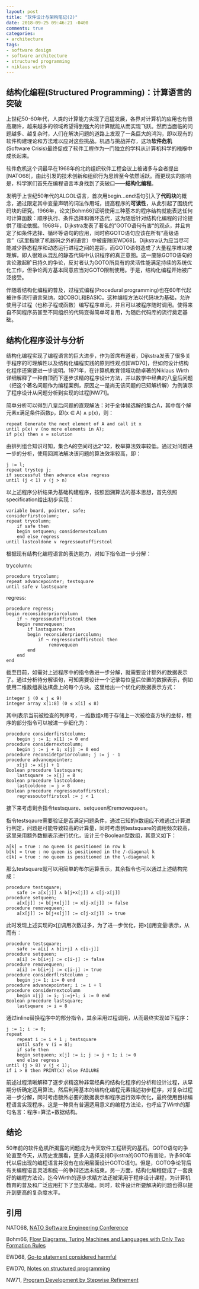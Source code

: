 ```yaml
---
layout: post
title: "软件设计与架构笔记(2)"
date: 2018-09-25 09:46:21 -0400
comments: true
categories:
- architecture
tags:
- software design
- software architecture
- structured programming
- niklaus wirth
---
```


## 结构化编程(Structured Programming)：计算语言的突破

上世纪50-60年代，人类的计算能力实现了迅猛发展，各界对计算机的应用也有很高期许，越来越多的领域希望得到强大的计算赋能从而实现飞跃。然而当面临的问题越多、越复杂时，人们在解决问题的道路上发现了一条巨大的鸿沟，即以现有的软件构建理论和方法难以应对这些挑战。机遇与挑战并存，这场**软件危机**(Software Crisis)最终促成了软件工程作为一门独立的学科从计算机科学的襁褓中成长起来。

软件危机这个词最早在1968年的北约组织软件工程会议上被诸多与会者提出[NATO68]，由此引发的技术创新和组织行为思辨至今依然活跃。而更现实的影响是，科学家们首先在编程语言本身找到了突破口——**结构化编程**。

发明于上世纪50年代的ALGOL语言，首次用begin...end语句引入了**代码块**的概念，通过限定其中变量声明的词法作用域，提高程序的**可读性**，从此引起了围绕代码块的研究。1966年，论文[Bohm66]证明使用三种基本的程序结构就能表达任何可计算函数：顺序执行、条件选择和循环迭代，这为随后针对结构化编程的讨论提供了理论依据。1968年，Dijkstra发表了著名的”GOTO语句有害“的观点，并且肯定了如条件选择、循环等语句的应用，同时称GOTO语句应该在所有“高级语言”（这里指除了机器码之外的语言）中被废除[EWD68]。Dijkstra认为应当尽可能减少静态程序和动态运行进程之间的差距，而GOTO语句造成了大量程序难以被理解，即人很难从混乱的静态代码中认识程序的真正意图。这一废除GOTO语句的言论激起旷日持久的争论，反对者认为GOTO所具有的灵活性能满足持续的系统优化工作，但争论两方基本同意应当对GOTO限制使用。于是，结构化编程开始被广泛接受。

伴随着结构化编程的普及，过程式编程(Procedural programming)也在60年代起被许多流行语言采纳，如COBOL和BASIC。这种编程方法以代码块为基础，允许使用子过程（也称子程或函数）编写程序单元，并且可以被程序随时调用。使得来自不同程序员甚至不同组织的代码变得简单可复用，为随后代码库的流行奠定基础。

## 结构化程序设计与分析

结构化编程实现了编程语言的巨大进步，作为首席布道者，Dijkstra发表了很多关于程序的可理解性以及结构化编程实践的原则性观点[EWD70]，但如何设计结构化程序还需要进一步说明。1971年，在计算机教育领域功勋卓著的Niklaus Wirth详细解释了一种自顶而下逐步求精的程序设计方法，并以数学中经典的八皇后问题（把这个著名问题作为编程案例，原因之一是尚无该问题的已知解析解）为例演示了程序设计从问题分析到实现的过程[NW71]。

简单分析可以得到八皇后问题的直观解法：对于全体候选解的集合A，其中每个解元素x满足条件函数p，即(x ∈ A) ∧ p(x)，则：
```
repeat Generate the next element of A and call it x
until p(x) ∨ (no more elements in A);
if p(x) then x = solution
```
由排列组合知识可知，集合A的空间可达2^32，枚举算法效率较低。通过对问题进一步的分析，使用回溯法解决该问题的算法效率较高，即：
```
j := l;
repeat trystep j;
if successful then advance else regress
until (j < 1) ∨ (j > n) 
```
以上述程序分析结果为基础构建程序，按照回溯算法的基本思想，首先依照specification给出初步实现：
```
variable board, pointer, safe;
considerfirstcolumn;
repeat trycolumn;
	if safe then
	begin setqueen; considernextcolumn
	end else regress
until lastcoldone ∨ regressoutoffirstcol
```
根据现有结构化编程语言的表达能力，对如下指令进一步分解：

trycolumn:
```
procedure trycolumn;
repeat advancepointer; testsquare
until safe ∨ lastsquare 
```

regress:
```
procedure regress;
begin reconsiderpriorcolumn
	if ¬ regressoutoffirstcol then
	begin removequeen;
		if lastsquare then
		begin reconsiderpriorcolumn;
			if ¬ regressoutoffirstcol then
				removequeen
		end
	end
end
```
截至目前，如需对上述程序中的指令做进一步分解，就需要设计额外的数据表示了。通过分析待分解语句，可知需要设计一个记录每位皇后位置的数据表示，例如使用二维数组表达棋盘上的每个方块。这里给出一个优化的数据表示方式：
```
integer j (0 ≤ j ≤ 9)
integer array x[1:8] (0 ≤ x[i] ≤ 8) 
```
其中j表示当前被检查的列序号，一维数组x用于存储上一次被检查方块的坐标，程序的部分指令可以被进一步细化为：
```
procedure considerfirstcolumn;
	begin j := 1; x[1] := 0 end
procedure considernextcolumn;
	begin j := j + 1; x[j] := 0 end
procedure reconsidetpriorcolumn; j := j - 1
procedure advancepointer;
	x[j] := x[j] + 1
Boolean procedure lastsquare;
	lastsquare := x[j] = 8
Boolean procedure lastcoldone;
	lastcoldone := j > 8
Boolean procedure regressoutoffirstcol;
	regressoutoffirstcol := j < 1 
```
接下来考虑剩余指令testsquare、setqueen和removequeen。

指令testsqaure需要验证是否满足问题条件，通过已知的x数组应不难通过计算进行判定，问题是可能导致较高的计算量，同时考虑到testsquare的调用频次较高，这里采用额外数据表示进行优化，设计三个Boolean型数组，其意义如下：
```
a[k] = true : no queen is positioned in row k
b[k] = true : no queen is positioned in the /-diagonal k
c[k] = true : no queen is positioned in the \-diagonal k 
```
那么testsquare就可以用简单的布尔运算表示，其余指令也可以通过上述结构完成：
```
procedure testsquare;
	safe := a[x[j]] ∧ b[j+x[j]] ∧ c[j-x[j]]
procedure setqueen;
	a[x[j]] := b[j+x[j]] := x[j-x[j]] := false
procedure removequeen;
	a[x[j]] := b[j+x[j]] := c[j-x[j]] := true 
```
此时发现上述实现的x[j]调用次数过多，为了进一步优化，把x[j]用变量i表示，从而有：
```
procedure testsquare;
	safe := a[i] ∧ b[i+j] ∧ c[i-j]]
procedure setqueen;
	a[i] := b[i+j] := c[i-j] := false
procedure removequeen;
	a[i] := b[i÷j] := c[i-j] := true
procedure considerflrstcolumn ;
	begin j:= 1; i:= 0 end
procedure advancepointer; i := i + l
procedure considernextcolumn
	begin x[j] := i; j:=j+l; i := 0 end
Boolean procedure lastsquare;
	lastsquare := i = 8 
```
通过inline替换程序中的部分指令，其余采用过程调用，从而最终实现如下程序：
```
j := 1; i := 0;
repeat
	repeat i := i + 1 ; testsquare
	until safe ∨ (i = 8);
	if safe then
	begin setqueen; x[j] := i; j := j + 1; i := 0
	end else regress
until (j > 8) ∨ (j < 1);
if i > 8 then PRINT(x) else FAILURE 
```
前述过程清晰解释了逐步求精这种非常经典的结构化程序的分析和设计过程，从早期分析确定适用算法，然后利用基本的结构化编程元素描述初步程序，对复杂过程进一步分解，同时考虑额外必要的数据表示和程序运行效率优化，最终使用目标编程语言实现程序。这是一种具有普遍适用意义的编程方法论，也呼应了Wirth的那句名言：程序=算法+数据结构。

## 结论

50年前的软件危机所揭露的问题成为今天软件工程研究的基石。GOTO语句的争论直至今天，从历史发展看，更多人选择支持Dijkstra的GOTO有害论，许多90年代以后出现的编程语言并没有在应用层面设计GOTO语句。但是，GOTO争论背后有关编程语言灵活和统一的争辩还远未结束。另一方面，结构化编程促成了一套良好的编程方法论，迄今Wirth的逐步求精方法还被采用于程序设计课程，为计算机教育的普及和广泛应用打下了坚实基础。同时，软件设计所要解决的问题也得以提升到更高的复杂度水平。

## 引用

NATO68, [NATO Software Engineering Conference](http://homepages.cs.ncl.ac.uk/brian.randell/NATO/nato1968.PDF)

Bohm66, [Flow Diagrams, Turing Machines and Languages with Only Two Formation Rules](http://www.cs.unibo.it/~martini/PP/bohm-jac.pdf)

EWD68, [Go-to statement considered harmful](https://www.cs.utexas.edu/users/EWD/ewd02xx/EWD215.PDF)

EWD70, [Notes on structured programming](https://pure.tue.nl/ws/files/2408738/252825.pdf)

NW71, [Program Development by Stepwise Refinement](http://citeseerx.ist.psu.edu/viewdoc/download?doi=10.1.1.119.8111&rep=rep1&type=pdf)